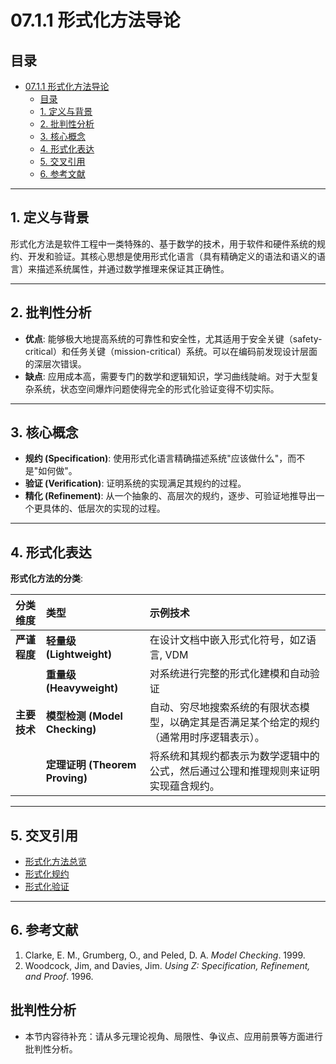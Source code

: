# 07.1.1 形式化方法导论

## 目录

- [07.1.1 形式化方法导论](#0711-形式化方法导论)
  - [目录](#目录)
  - [1. 定义与背景](#1-定义与背景)
  - [2. 批判性分析](#2-批判性分析)
  - [3. 核心概念](#3-核心概念)
  - [4. 形式化表达](#4-形式化表达)
  - [5. 交叉引用](#5-交叉引用)
  - [6. 参考文献](#6-参考文献)

---

## 1. 定义与背景

形式化方法是软件工程中一类特殊的、基于数学的技术，用于软件和硬件系统的规约、开发和验证。其核心思想是使用形式化语言（具有精确定义的语法和语义的语言）来描述系统属性，并通过数学推理来保证其正确性。

---

## 2. 批判性分析

- **优点**: 能够极大地提高系统的可靠性和安全性，尤其适用于安全关键（safety-critical）和任务关键（mission-critical）系统。可以在编码前发现设计层面的深层次错误。
- **缺点**: 应用成本高，需要专门的数学和逻辑知识，学习曲线陡峭。对于大型复杂系统，状态空间爆炸问题使得完全的形式化验证变得不切实际。

---

## 3. 核心概念

- **规约 (Specification)**: 使用形式化语言精确描述系统"应该做什么"，而不是"如何做"。
- **验证 (Verification)**: 证明系统的实现满足其规约的过程。
- **精化 (Refinement)**: 从一个抽象的、高层次的规约，逐步、可验证地推导出一个更具体的、低层次的实现的过程。

---

## 4. 形式化表达

**形式化方法的分类**:

| 分类维度 | 类型 | 示例技术 |
| :--- | :--- | :--- |
| **严谨程度** | **轻量级 (Lightweight)** | 在设计文档中嵌入形式化符号，如Z语言, VDM |
| | **重量级 (Heavyweight)** | 对系统进行完整的形式化建模和自动验证 |
| **主要技术** | **模型检测 (Model Checking)** | 自动、穷尽地搜索系统的有限状态模型，以确定其是否满足某个给定的规约（通常用时序逻辑表示）。 |
| | **定理证明 (Theorem Proving)** | 将系统和其规约都表示为数学逻辑中的公式，然后通过公理和推理规则来证明实现蕴含规约。 |

---

## 5. 交叉引用

- [形式化方法总览](README.md)
- [形式化规约](07.1.2_Formal_Specification.md)
- [形式化验证](07.1.3_Formal_Verification.md)

---

## 6. 参考文献

1. Clarke, E. M., Grumberg, O., and Peled, D. A. *Model Checking*. 1999.
2. Woodcock, Jim, and Davies, Jim. *Using Z: Specification, Refinement, and Proof*. 1996.


## 批判性分析

- 本节内容待补充：请从多元理论视角、局限性、争议点、应用前景等方面进行批判性分析。
